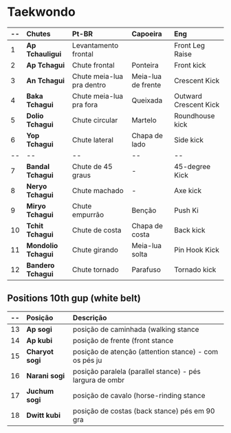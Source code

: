 # Taekwondo

--  | Chutes           | Pt-BR                     | Capoeira           | Eng
:-- | :--              | :--                       | :--                | :--
1   | **Ap Tchauligui**    | Levantamento frontal      |                    | Front Leg Raise
2   | **Ap Tchagui**       | Chute frontal             | Ponteira           | Front kick
3   | **An Tchagui**       | Chute meia-lua pra dentro | Meia-lua de frente | Crescent Kick
4   | **Baka Tchagui**     | Chute meia-lua pra fora   | Queixada           | Outward Crescent Kick
5   | **Dolio Tchagui**    | Chute circular            | Martelo            | Roundhouse kick
6   | **Yop Tchagui**      | Chute lateral             | Chapa de lado      | Side kick
--  | --               | --                        | --                 | --
7   | **Bandal Tchagui**   | Chute de 45 graus         | -                  | 45-degree Kick
8   | **Neryo Tchagui**    | Chute machado             | -                  | Axe kick
9   | **Miryo Tchagui**    | Chute empurrão            | Benção             | Push Ki
10  | **Tchit Tchagui**    | Chute de costa            | Chapa de costa     | Back kick
11  | **Mondolio Tchagui** | Chute girando             | Meia-lua solta     | Pin Hook Kick
12  | **Bandero Tchagui**  | Chute tornado             | Parafuso           | Tornado kick

## Positions 10th gup (white belt)

--  | Posição      | Descrição
:-- | :--          | :--
13  | **Ap sogi**      | posição de caminhada (walking stance
14  | **Ap kubi**      | posição de frente (front stance
15  | **Charyot sogi** | posição de atenção (attention stance) - com os pés ju
16  | **Narani sogi**  | posição paralela (parallel stance) - pés largura de ombr
17  | **Juchum sogi**  | posição de cavalo (horse-rinding stance
18  | **Dwitt kubi**   | posição de costas (back stance) pés em 90 gra


